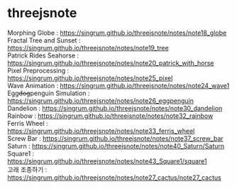 # threejsnote  
Morphing Globe : https://singrum.github.io/threejsnote/notes/note18_globe  
Fractal Tree and Sunset : https://singrum.github.io/threejsnote/notes/note19_tree  
Patrick Rides Seahorse : https://singrum.github.io/threejsnote/notes/note20_patrick_with_horse  
Pixel Preprocessing : https://singrum.github.io/threejsnote/notes/note25_pixel  
Wave Animation : https://singrum.github.io/threejsnote/notes/note24_wave1  
Egg~~dog~~penguin Simulation : https://singrum.github.io/threejsnote/notes/note26_eggpenguin  
Dandelion : https://singrum.github.io/threejsnote/notes/note30_dandelion  
Rainbow : https://singrum.github.io/threejsnote/notes/note32_rainbow  
Ferris Wheel : https://singrum.github.io/threejsnote/notes/note33_ferris_wheel  
Screw Bar : https://singrum.github.io/threejsnote/notes/note37_screw_bar  
Saturn : https://singrum.github.io/threejsnote/notes/note40_Saturn/Saturn  
Square1 : https://singrum.github.io/threejsnote/notes/note43_Square1/square1  
고래 조종하기 : https://singrum.github.io/threejsnote/notes/note27_cactus/note27_cactus
